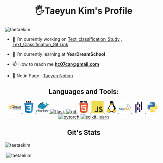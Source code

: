 <h1 align="center">🖐Taeyun Kim's Profile</h1>
<h3 align="center"></h3>

<p align="left"> <img src="https://komarev.com/ghpvc/?username=taetaekim&label=Profile%20views&color=0e75b6&style=flat" alt="taetaekim" /> </p>

- 🔭 I’m currently working on [Text_classification_Study](https://childlike-skunk-983.notion.site/NLP-7c3556149a7448a0af51e92de0e55ccd) , [Text_Classification_Git Link](https://github.com/TaeTaeKim/NLP_Text_Classification)

- 🌱 I’m currently learning at **YearDreamSchool**

- 📫 How to reach me **hc07car@gmail.com**

- 📄 Notin Page : <a href='https://childlike-skunk-983.notion.site/Portfolio-bedb550405a54effae790124f059ee3c'>Taeyun Notion</a>

<!-- <p align="left"> <a href="https://github.com/ryo-ma/github-profile-trophy"><img src="https://github-profile-trophy.vercel.app/?username=taetaekim" alt="taetaekim" /></a> </p> -->
<h2 align="center">Languages and Tools:</h3>
<p align="center"> <a href="https://aws.amazon.com" target="_blank" rel="noreferrer"> <img src="https://raw.githubusercontent.com/devicons/devicon/master/icons/amazonwebservices/amazonwebservices-original-wordmark.svg" alt="aws" width="40" height="40"/> </a> <a href="https://www.w3schools.com/css/" target="_blank" rel="noreferrer"> <img src="https://raw.githubusercontent.com/devicons/devicon/master/icons/css3/css3-original-wordmark.svg" alt="css3" width="40" height="40"/> </a> <a href="https://www.docker.com/" target="_blank" rel="noreferrer"> <img src="https://raw.githubusercontent.com/devicons/devicon/master/icons/docker/docker-original-wordmark.svg" alt="docker" width="40" height="40"/> </a> <a href="https://flask.palletsprojects.com/" target="_blank" rel="noreferrer"> <img src="https://www.vectorlogo.zone/logos/pocoo_flask/pocoo_flask-icon.svg" alt="flask" width="40" height="40"/> </a> <a href="https://git-scm.com/" target="_blank" rel="noreferrer"> <img src="https://www.vectorlogo.zone/logos/git-scm/git-scm-icon.svg" alt="git" width="40" height="40"/> </a> <a href="https://www.w3.org/html/" target="_blank" rel="noreferrer"> <img src="https://raw.githubusercontent.com/devicons/devicon/master/icons/html5/html5-original-wordmark.svg" alt="html5" width="40" height="40"/> </a> <a href="https://developer.mozilla.org/en-US/docs/Web/JavaScript" target="_blank" rel="noreferrer"> <img src="https://raw.githubusercontent.com/devicons/devicon/master/icons/javascript/javascript-original.svg" alt="javascript" width="40" height="40"/> </a> <a href="https://www.linux.org/" target="_blank" rel="noreferrer"> <img src="https://raw.githubusercontent.com/devicons/devicon/master/icons/linux/linux-original.svg" alt="linux" width="40" height="40"/> </a> <a href="https://www.mysql.com/" target="_blank" rel="noreferrer"> <img src="https://raw.githubusercontent.com/devicons/devicon/master/icons/mysql/mysql-original-wordmark.svg" alt="mysql" width="40" height="40"/> </a> <a href="https://pandas.pydata.org/" target="_blank" rel="noreferrer"> <img src="https://raw.githubusercontent.com/devicons/devicon/2ae2a900d2f041da66e950e4d48052658d850630/icons/pandas/pandas-original.svg" alt="pandas" width="40" height="40"/> </a> <a href="https://www.python.org" target="_blank" rel="noreferrer"> <img src="https://raw.githubusercontent.com/devicons/devicon/master/icons/python/python-original.svg" alt="python" width="40" height="40"/> </a> <a href="https://pytorch.org/" target="_blank" rel="noreferrer"> <img src="https://www.vectorlogo.zone/logos/pytorch/pytorch-icon.svg" alt="pytorch" width="40" height="40"/> </a> <a href="https://scikit-learn.org/" target="_blank" rel="noreferrer"> <img src="https://upload.wikimedia.org/wikipedia/commons/0/05/Scikit_learn_logo_small.svg" alt="scikit_learn" width="40" height="40"/> </a> </p>
<h2 align="center">Git's Stats</h3>
<p><img align="center" src="https://github-readme-stats.vercel.app/api/top-langs?username=taetaekim&show_icons=true&theme=merko&locale=en&layout=compact" alt="taetaekim" /></p>

<p>&nbsp;<img align="center" src="https://github-readme-stats.vercel.app/api?username=taetaekim&show_icons=true&theme=dracula&locale=en" alt="taetaekim" /></p>
